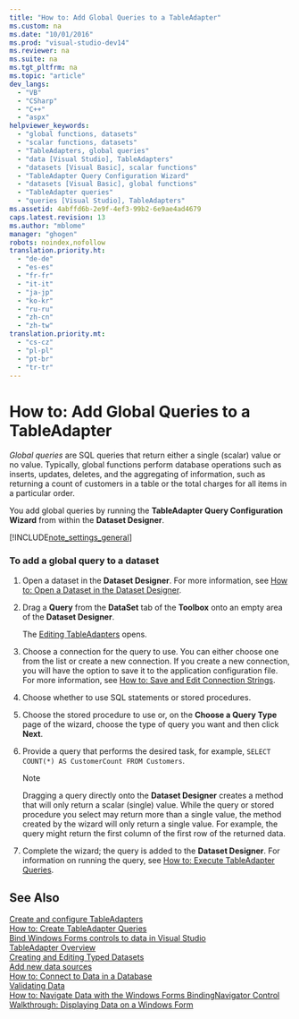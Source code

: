 ```yaml
---
title: "How to: Add Global Queries to a TableAdapter"
ms.custom: na
ms.date: "10/01/2016"
ms.prod: "visual-studio-dev14"
ms.reviewer: na
ms.suite: na
ms.tgt_pltfrm: na
ms.topic: "article"
dev_langs: 
  - "VB"
  - "CSharp"
  - "C++"
  - "aspx"
helpviewer_keywords: 
  - "global functions, datasets"
  - "scalar functions, datasets"
  - "TableAdapters, global queries"
  - "data [Visual Studio], TableAdapters"
  - "datasets [Visual Basic], scalar functions"
  - "TableAdapter Query Configuration Wizard"
  - "datasets [Visual Basic], global functions"
  - "TableAdapter queries"
  - "queries [Visual Studio], TableAdapters"
ms.assetid: 4abffd6b-2e9f-4ef3-99b2-6e9ae4ad4679
caps.latest.revision: 13
ms.author: "mblome"
manager: "ghogen"
robots: noindex,nofollow
translation.priority.ht: 
  - "de-de"
  - "es-es"
  - "fr-fr"
  - "it-it"
  - "ja-jp"
  - "ko-kr"
  - "ru-ru"
  - "zh-cn"
  - "zh-tw"
translation.priority.mt: 
  - "cs-cz"
  - "pl-pl"
  - "pt-br"
  - "tr-tr"
---
```

# How to: Add Global Queries to a TableAdapter
*Global queries* are SQL queries that return either a single (scalar) value or no value. Typically, global functions perform database operations such as inserts, updates, deletes, and the aggregating of information, such as returning a count of customers in a table or the total charges for all items in a particular order.  
  
 You add global queries by running the **TableAdapter Query Configuration Wizard** from within the **Dataset Designer**.  
  
 [!INCLUDE[note_settings_general](../datatools/includes/note_settings_general_md.md)]  
  
### To add a global query to a dataset  
  
1.  Open a dataset in the **Dataset Designer**. For more information, see [How to: Open a Dataset in the Dataset Designer](../Topic/How%20to:%20Open%20a%20Dataset%20in%20the%20Dataset%20Designer.md).  
  
2.  Drag a **Query** from the **DataSet** tab of the **Toolbox** onto an empty area of the **Dataset Designer**.  
  
     The [Editing TableAdapters](../datatools/editing-tableadapters.md) opens.  
  
3.  Choose a connection for the query to use. You can either choose one from the list or create a new connection. If you create a new connection, you will have the option to save it to the application configuration file. For more information, see [How to: Save and Edit Connection Strings](../Topic/How%20to:%20Save%20and%20Edit%20Connection%20Strings.md).  
  
4.  Choose whether to use SQL statements or stored procedures.  
  
5.  Choose the stored procedure to use or, on the **Choose a Query Type** page of the wizard, choose the type of query you want and then click **Next**.  
  
6.  Provide a query that performs the desired task, for example, `SELECT COUNT(*) AS CustomerCount FROM Customers`.  
  
    > [!NOTE]
    >  Dragging a query directly onto the **Dataset Designer** creates a method that will only return a scalar (single) value. While the query or stored procedure you select may return more than a single value, the method created by the wizard will only return a single value. For example, the query might return the first column of the first row of the returned data.  
  
7.  Complete the wizard; the query is added to the **Dataset Designer**. For information on running the query, see [How to: Execute TableAdapter Queries](../Topic/How%20to:%20Execute%20TableAdapter%20Queries.md).  
  
## See Also  
 [Create and configure TableAdapters](../datatools/create-and-configure-tableadapters.md)   
 [How to: Create TableAdapter Queries](../datatools/how-to--create-tableadapter-queries.md)   
 [Bind Windows Forms controls to data in Visual Studio](../datatools/bind-windows-forms-controls-to-data-in-visual-studio.md)   
 [TableAdapter Overview](../datatools/tableadapter-overview.md)   
 [Creating and Editing Typed Datasets](../datatools/creating-and-editing-typed-datasets.md)   
 [Add new data sources](../datatools/add-new-data-sources.md)   
 [How to: Connect to Data in a Database](../datatools/how-to--connect-to-data-in-a-database.md)   
 [Validating Data](../Topic/Validating%20Data.md)   
 [How to: Navigate Data with the Windows Forms BindingNavigator Control](../Topic/How%20to:%20Navigate%20Data%20with%20the%20Windows%20Forms%20BindingNavigator%20Control.md)   
 [Walkthrough: Displaying Data on a Windows Form](../datatools/walkthrough--displaying-data-on-a-windows-form.md)